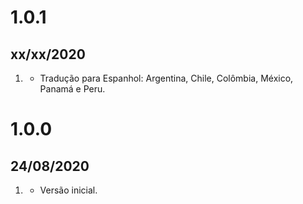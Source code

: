 # 1.0.1
## xx/xx/2020

1. [](#new)
    * Tradução para Espanhol: Argentina, Chile, Colômbia, México, Panamá e Peru.
    
# 1.0.0
## 24/08/2020

1. [](#new)
    * Versão inicial.